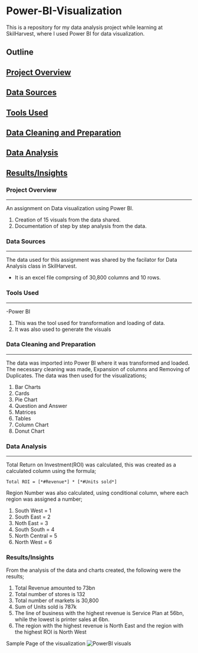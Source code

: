 # Power-BI-Visualization
This is a repository for my data analysis project while learning at SkilHarvest,
where I used Power BI for data visualization.

## Outline
## [Project Overview](#project-overview)
## [Data Sources](#data-sources)
## [Tools Used](#tools-used)
## [Data Cleaning and Preparation](#data-cleaning-and-preparation)
## [Data Analysis](#data-analysis)
## [Results/Insights](#Results/Insights)

### Project Overview
---
An assignment on Data visualization using Power BI.
1. Creation of 15 visuals from the data shared.
2. Documentation of step by step analysis from the data.

### Data Sources
---
The data used for this assignment was shared by the facilator for Data Analysis class in SkilHarvest.
- It is an excel file comprsing of 30,800 columns and 10 rows.

### Tools Used
---
-Power BI
1. This was the tool used for transformation and loading of data.
2. It was also used to generate the visuals

### Data Cleaning and Preparation
---
The data was imported into Power BI where it was transformed and loaded. 
The necessary cleaning was made, Expansion of columns and Removing of Duplicates.
The data was then used for the visualizations;
1. Bar Charts
2. Cards
3. Pie Chart
4. Question and Answer
5. Matrices
6. Tables
7. Column Chart
8. Donut Chart

### Data Analysis
---
Total Return on Investment(ROI) was calculated, this was created as a calculated column using the formula;
```
Total ROI = [*#Revenue*] * [*#Units sold*]
```
Region Number was also calculated, using conditional column, where each region was assigned a number;
1. South West = 1
2. South East = 2
3. Noth East = 3
4. South South = 4
5. North Central = 5
6. North West = 6


### Results/Insights
From the analysis of the data and charts created, the following were the results;
1. Total Revenue amounted to 73bn
2. Total number of stores is 132
3. Total number of markets is 30,800
4. Sum of Units sold is 787k
5. The line of business with the highest revenue is Service Plan at 56bn, while the lowest is printer sales at 6bn.
6.  The region with the highest revenue is North East and the region with the highest ROI is North West

Sample Page of the visualization
![PowerBI visuals](https://github.com/user-attachments/assets/1b4c8ea7-773f-430c-a435-94b12a63d00c)




